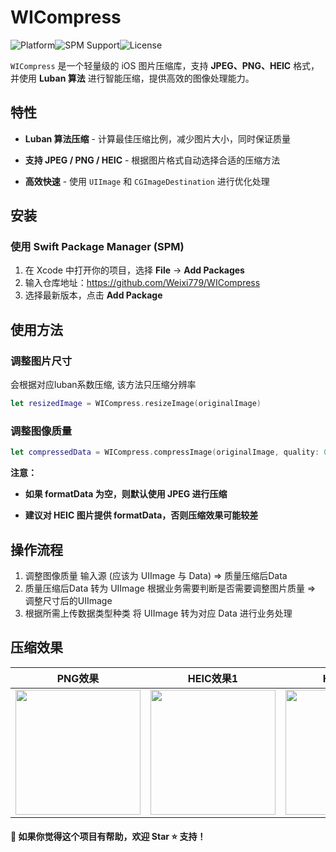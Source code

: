 # WICompress

![Platform](https://img.shields.io/badge/platform-iOS-blue)![SPM Support](https://img.shields.io/badge/SPM-Supported-brightgreen)![License](https://img.shields.io/github/license/Weixi779/WICompress)

`WICompress` 是一个轻量级的 iOS 图片压缩库，支持 **JPEG、PNG、HEIC** 格式，并使用 **Luban 算法** 进行智能压缩，提供高效的图像处理能力。

## 特性

* **Luban 算法压缩** - 计算最佳压缩比例，减少图片大小，同时保证质量

* **支持 JPEG / PNG / HEIC** - 根据图片格式自动选择合适的压缩方法

* **高效快速** - 使用 `UIImage` 和 `CGImageDestination` 进行优化处理

## 安装

### **使用 Swift Package Manager (SPM)**

1. 在 Xcode 中打开你的项目，选择 **File** → **Add Packages**
2. 输入仓库地址：https://github.com/Weixi779/WICompress
3. 选择最新版本，点击 **Add Package**

## 使用方法

### 调整图片尺寸

会根据对应luban系数压缩, 该方法只压缩分辨率

```swift
let resizedImage = WICompress.resizeImage(originalImage)
```

### 调整图像质量

```swift
let compressedData = WICompress.compressImage(originalImage, quality: 0.7, formatData: imageData)
```

**注意：**

* **如果 formatData 为空，则默认使用 JPEG 进行压缩**

* **建议对 HEIC 图片提供 formatData，否则压缩效果可能较差**

## 操作流程

1. 调整图像质量 输入源 (应该为 UIImage 与 Data) => 质量压缩后Data
2. 质量压缩后Data 转为 UIImage 根据业务需要判断是否需要调整图片质量 => 调整尺寸后的UIImage
3. 根据所需上传数据类型种类 将 UIImage 转为对应 Data 进行业务处理

## 压缩效果

| PNG效果                                                      | HEIC效果1                                                    | HEIC效果2                                                    |
| ------------------------------------------------------------ | ------------------------------------------------------------ | ------------------------------------------------------------ |
| <img src="https://github.com/user-attachments/assets/901baf3d-93c5-4637-b15b-667a0f87bb1d" width="200"> | <img src="https://github.com/user-attachments/assets/582add53-6550-446b-ab0b-f0785ffc3327" width="200"> | <img src="https://github.com/user-attachments/assets/a960de4e-94e8-473e-828f-bf2db03dd1c2" width="200"> |

#### 📢 **如果你觉得这个项目有帮助，欢迎 Star ⭐️ 支持！**